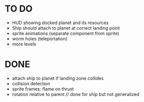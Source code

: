 # TO DO

- HUD showing docked planet and its resources
- Ship should attach to planet at correct landing point
- sprite animations (separate component from sprite)
- worm holes (teleportation)
- more levels

# DONE

- attach ship to planet if landing zone collides
- collision detection
- sprite frames: flame on thrust
- rotation relative to parent // done for ship but not generalized
